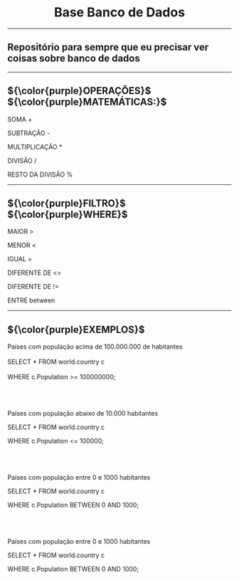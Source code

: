 <h1 align="center">Base Banco de Dados</h1>


-------------------------------------------------------------------------------------------------------------
## Repositório para sempre que eu precisar ver coisas sobre banco de dados

-------------------------------------------------------------------------------------------------------------

<h2> ${\color{purple}OPERAÇÕES}$ ${\color{purple}MATEMÁTICAS:}$ </h2>

SOMA +

SUBTRAÇÃO -

MULTIPLICAÇÃO *

DIVISÃO /

RESTO DA DIVISÃO %

--------------------------------------------------------------------------------------------------------------


<h2>  ${\color{purple}FILTRO}$ ${\color{purple}WHERE}$ </h2>

MAIOR >

MENOR < 

IGUAL =

DIFERENTE DE <>

DIFERENTE DE !=

ENTRE between

--------------------------------------------------------------------------------------------------------------

<h2> ${\color{purple}EXEMPLOS}$ </h2>

Países com população acima de 100.000.000 de habitantes 
<br></br>
SELECT * FROM world.country c
<br></br>
WHERE c.Population >= 100000000; 
<br></br>
<br></br>

Países com população abaixo de 10.000 habitantes

SELECT * FROM world.country c

WHERE c.Population <= 100000; 
<br></br>
<br></br>

Países com população entre 0 e 1000 habitantes

SELECT * FROM world.country c

WHERE c.Population BETWEEN 0 AND 1000;
<br></br>
<br></br>

Países com população entre 0 e 1000 habitantes

SELECT * FROM world.country c

WHERE c.Population BETWEEN 0 AND 1000;
